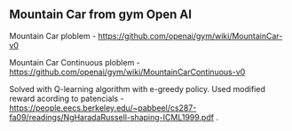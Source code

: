 ## Mountain Car from gym Open AI

Mountain Car ploblem - https://github.com/openai/gym/wiki/MountainCar-v0

Mountain Car Continuous ploblem - https://github.com/openai/gym/wiki/MountainCarContinuous-v0

Solved with Q-learning algorithm with e-greedy policy. 
Used modified reward acording to patencials - https://people.eecs.berkeley.edu/~pabbeel/cs287-fa09/readings/NgHaradaRussell-shaping-ICML1999.pdf .
